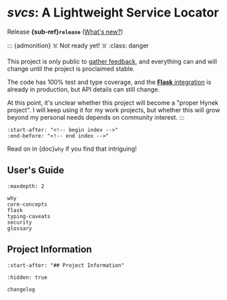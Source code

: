 # *svcs*: A Lightweight Service Locator

Release **{sub-ref}`release`**  ([What's new?](changelog))

::: {admonition} ☠️ Not ready yet! ☠️
:class: danger

This project is only public to [gather feedback](https://github.com/hynek/svcs/discussions), and everything can and will change until the project is proclaimed stable.

The code has 100% test and type coverage, and the [**Flask** integration](flask) is already in production, but API details can still change.

At this point, it's unclear whether this project will become a "proper Hynek project".
I will keep using it for my work projects, but whether this will grow beyond my personal needs depends on community interest.
:::

```{include} ../README.md
:start-after: "<!-- begin index -->"
:end-before: "<!-- end index -->"
```

Read on in {doc}`why` if you find that intriguing!


## User's Guide

```{toctree}
:maxdepth: 2

why
core-concepts
flask
typing-caveats
security
glossary
```


## Project Information

```{include} ../README.md
:start-after: "## Project Information"
```


```{toctree}
:hidden: true

changelog
```
